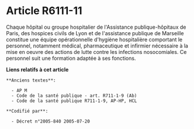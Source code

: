 # Article R6111-11

Chaque hôpital ou groupe hospitalier de l'Assistance publique-hôpitaux de Paris, des hospices civils de Lyon et de
l'assistance publique de Marseille constitue une équipe opérationnelle d'hygiène hospitalière comportant le personnel,
notamment médical, pharmaceutique et infirmier nécessaire à la mise en oeuvre des actions de lutte contre les infections
nosocomiales. Ce personnel suit une formation adaptée à ses fonctions.

**Liens relatifs à cet article**

	**Anciens textes**:

	  - AP M
	  - Code de la santé publique - art. R711-1-9 (Ab)
	  - Code de la santé publique R711-1-9, AP-HP, HCL

	**Codifié par**:

	  - Décret n°2005-840 2005-07-20
